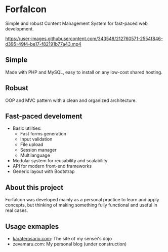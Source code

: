 # Forfalcon

Simple and robust Content Management System for fast-paced web development.


https://user-images.githubusercontent.com/343548/212760571-2554f846-d395-49f4-be17-f82191b77a43.mp4



## Simple

Made with PHP and MySQL, easy to install on any low-cost shared hosting.

## Robust

OOP and MVC pattern with a clean and organized architecture.

## Fast-paced develoment

- Basic utilities:
  - Fast forms generation
  - Input validation
  - File upload
  - Session manager
  - Multilanguage
- Modular system for reusability and scalability
- API for modern front-end frameworks
- Generic layout with Bootstrap

## About this project

Forfalcon was developed mainly as a personal practice to learn and apply concepts, but thinking of making something fully functional and useful in real cases.

## Usage exmaples

- [karaterosario.com](http://karaterosario.com): The site of my sensei's dojo
- zevamaru.com: My personal blog (under construction)
